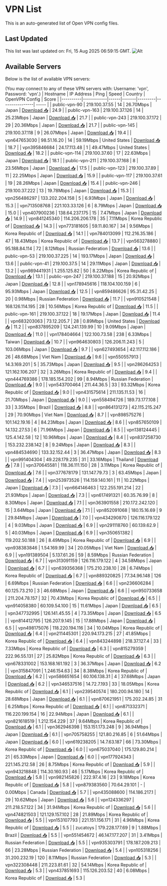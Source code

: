 # VPN List

This is an auto-generated list of Open VPN config files.

## Last Updated

This list was last updated on: Fri, 15 Aug 2025 06:59:15 GMT.
![Alt](https://repobeats.axiom.co/api/embed/186b98318ef1479477931607c1ad7d823f12451f.svg "Repobeats analytics image")

## Available Servers

Below is the list of available VPN servers:

(You may connect to any of these VPN servers with: Username: 'vpn', Password: 'vpn'.)
| Hostname | IP Address | Ping | Speed | Country | OpenVPN Config | Score |
|----------|------------|------|-------|---------|----------------| ----- |
| public-vpn-90 | 219.100.37.55 | 14 | 26.70Mbps | Japan | [Download 📥](./configs/server_0_JP.ovpn) | 24.9 |
| public-vpn-163 | 219.100.37.126 | 14 | 25.23Mbps | Japan | [Download 📥](./configs/server_1_JP.ovpn) | 21.7 |
| public-vpn-243 | 219.100.37.172 | 29 | 20.36Mbps | Japan | [Download 📥](./configs/server_2_JP.ovpn) | 21.7 |
| public-vpn-145 | 219.100.37.118 | 9 | 26.07Mbps | Japan | [Download 📥](./configs/server_3_JP.ovpn) | 19.4 |
| vpn647653030 | 98.51.16.20 | 14 | 59.19Mbps | United States | [Download 📥](./configs/server_4_US.ovpn) | 18.7 |
| vpn395846684 | 24.17.113.48 | 1 | 49.47Mbps | United States | [Download 📥](./configs/server_5_US.ovpn) | 18.2 |
| public-vpn-114 | 219.100.37.60 | 17 | 22.63Mbps | Japan | [Download 📥](./configs/server_6_JP.ovpn) | 18.1 |
| public-vpn-211 | 219.100.37.168 | 8 | 23.56Mbps | Japan | [Download 📥](./configs/server_7_JP.ovpn) | 17.5 |
| public-vpn-123 | 219.100.37.89 | 11 | 22.25Mbps | Japan | [Download 📥](./configs/server_8_JP.ovpn) | 15.9 |
| public-vpn-117 | 219.100.37.61 | 19 | 28.26Mbps | Japan | [Download 📥](./configs/server_9_JP.ovpn) | 15.4 |
| public-vpn-246 | 219.100.37.222 | 13 | 19.78Mbps | Japan | [Download 📥](./configs/server_10_JP.ovpn) | 15.3 |
| vpn256486297 | 133.202.204.158 | 5 | 6.93Mbps | Japan | [Download 📥](./configs/server_11_JP.ovpn) | 15.3 |
| vpn713508768 | 221.103.33.126 | 6 | 8.79Mbps | Japan | [Download 📥](./configs/server_12_JP.ovpn) | 15.0 |
| vpn407900236 | 138.64.237.175 | 15 | 7.47Mbps | Japan | [Download 📥](./configs/server_13_JP.ovpn) | 14.9 |
| vpn841245340 | 114.206.206.178 | 35 | 7.11Mbps | Korea Republic of | [Download 📥](./configs/server_14_KR.ovpn) | 14.3 |
| vpn773181605 | 59.11.80.167 | 34 | 9.56Mbps | Korea Republic of | [Download 📥](./configs/server_15_KR.ovpn) | 14.1 |
| vpn784013099 | 112.216.35.186 | 47 | 18.43Mbps | Korea Republic of | [Download 📥](./configs/server_16_KR.ovpn) | 13.7 |
| vpn563278880 | 95.188.84.114 | 72 | 8.12Mbps | Russian Federation | [Download 📥](./configs/server_17_RU.ovpn) | 13.6 |
| public-vpn-53 | 219.100.37.225 | 14 | 193.17Mbps | Japan | [Download 📥](./configs/server_18_JP.ovpn) | 13.6 |
| public-vpn-41 | 219.100.37.5 | 14 | 29.11Mbps | Japan | [Download 📥](./configs/server_19_JP.ovpn) | 13.2 |
| vpn989441931 | 1.255.125.82 | 50 | 8.22Mbps | Korea Republic of | [Download 📥](./configs/server_20_KR.ovpn) | 13.1 |
| public-vpn-247 | 219.100.37.188 | 15 | 20.92Mbps | Japan | [Download 📥](./configs/server_21_JP.ovpn) | 12.8 |
| vpn178945616 | 118.104.100.159 | 6 | 95.93Mbps | Japan | [Download 📥](./configs/server_22_JP.ovpn) | 12.5 |
| vpn859486626 | 95.31.42.25 | 20 | 0.98Mbps | Russian Federation | [Download 📥](./configs/server_23_RU.ovpn) | 11.7 |
| vpn910521548 | 168.126.114.195 | 28 | 10.56Mbps | Korea Republic of | [Download 📥](./configs/server_24_KR.ovpn) | 11.5 |
| public-vpn-161 | 219.100.37.122 | 18 | 19.17Mbps | Japan | [Download 📥](./configs/server_25_JP.ovpn) | 11.4 |
| vpn683203063 | 73.12.205.7 | 28 | 0.89Mbps | United States | [Download 📥](./configs/server_26_US.ovpn) | 11.2 |
| vpn837895209 | 124.241.139.99 | 10 | 9.09Mbps | Japan | [Download 📥](./configs/server_27_JP.ovpn) | 11.0 |
| vpn178404664 | 122.100.73.58 | 238 | 6.33Mbps | Taiwan | [Download 📥](./configs/server_28_TW.ovpn) | 10.7 |
| vpn964630803 | 126.206.11.243 | 5 | 103.06Mbps | Japan | [Download 📥](./configs/server_29_JP.ovpn) | 9.7 |
| vpn627493654 | 42.117.112.186 | 26 | 48.68Mbps | Viet Nam | [Download 📥](./configs/server_30_VN.ovpn) | 9.6 |
| vpn550557913 | 14.3.169.201 | 5 | 35.73Mbps | Japan | [Download 📥](./configs/server_31_JP.ovpn) | 9.5 |
| vpn286264253 | 121.162.106.207 | 32 | 3.26Mbps | Korea Republic of | [Download 📥](./configs/server_32_KR.ovpn) | 9.4 |
| vpn444769386 | 178.185.154.202 | 99 | 8.94Mbps | Russian Federation | [Download 📥](./configs/server_33_RU.ovpn) | 9.0 |
| vpn543700464 | 211.44.36.5 | 33 | 93.32Mbps | Korea Republic of | [Download 📥](./configs/server_34_KR.ovpn) | 9.0 |
| vpn431575614 | 211.135.11.53 | 16 | 21.70Mbps | Japan | [Download 📥](./configs/server_35_JP.ovpn) | 9.0 |
| vpn558494726 | 189.73.177.108 | 33 | 3.35Mbps | Brazil | [Download 📥](./configs/server_36_BR.ovpn) | 8.8 |
| vpn864131273 | 42.115.215.247 | 29 | 70.90Mbps | Viet Nam | [Download 📥](./configs/server_37_VN.ovpn) | 8.7 |
| vpn898575276 | 101.142.19.16 | 4 | 84.23Mbps | Japan | [Download 📥](./configs/server_38_JP.ovpn) | 8.6 |
| vpn857650109 | 14.132.27.53 | 6 | 71.96Mbps | Japan | [Download 📥](./configs/server_39_JP.ovpn) | 8.5 |
| vpn138124445 | 125.4.142.58 | 12 | 10.96Mbps | Japan | [Download 📥](./configs/server_40_JP.ovpn) | 8.4 |
| vpn837258730 | 153.232.238.142 | 8 | 9.24Mbps | Japan | [Download 📥](./configs/server_41_JP.ovpn) | 8.3 |
| vpn484534690 | 133.32.152.44 | 3 | 36.47Mbps | Japan | [Download 📥](./configs/server_42_JP.ovpn) | 8.3 |
| vpn991404304 | 49.228.179.235 | 31 | 33.16Mbps | Thailand | [Download 📥](./configs/server_43_TH.ovpn) | 7.8 |
| vpn370645581 | 118.36.111.150 | 28 | 3.11Mbps | Korea Republic of | [Download 📥](./configs/server_44_KR.ovpn) | 7.6 |
| vpn377678179 | 131.147.79.73 | 3 | 63.45Mbps | Japan | [Download 📥](./configs/server_45_JP.ovpn) | 7.4 |
| vpn253973526 | 114.159.140.161 | 11 | 10.22Mbps | Japan | [Download 📥](./configs/server_46_JP.ovpn) | 7.3 |
| vpn664146463 | 122.255.191.214 | 22 | 21.93Mbps | Japan | [Download 📥](./configs/server_47_JP.ovpn) | 7.3 |
| vpn617491321 | 60.35.76.99 | 8 | 8.30Mbps | Japan | [Download 📥](./configs/server_48_JP.ovpn) | 7.1 |
| vpn363901558 | 210.172.242.120 | 15 | 3.64Mbps | Japan | [Download 📥](./configs/server_49_JP.ovpn) | 7.1 |
| vpn852091068 | 180.15.16.69 | 9 | 29.84Mbps | Japan | [Download 📥](./configs/server_50_JP.ovpn) | 7.0 |
| vpn434290870 | 126.116.179.122 | 4 | 9.03Mbps | Japan | [Download 📥](./configs/server_51_JP.ovpn) | 6.9 |
| vpn291118760 | 60.139.62.9 | 5 | 40.03Mbps | Japan | [Download 📥](./configs/server_52_JP.ovpn) | 6.9 |
| vpn350651382 | 119.202.50.188 | 26 | 8.49Mbps | Korea Republic of | [Download 📥](./configs/server_53_KR.ovpn) | 6.9 |
| vpn938383846 | 1.54.169.99 | 34 | 20.05Mbps | Viet Nam | [Download 📥](./configs/server_54_VN.ovpn) | 6.9 |
| vpn191389504 | 5.137.61.26 | 59 | 8.59Mbps | Russian Federation | [Download 📥](./configs/server_55_RU.ovpn) | 6.7 |
| vpn313091159 | 126.116.179.122 | 4 | 34.58Mbps | Japan | [Download 📥](./configs/server_56_JP.ovpn) | 6.7 |
| vpn639356368 | 175.210.238.10 | 28 | 6.74Mbps | Korea Republic of | [Download 📥](./configs/server_57_KR.ovpn) | 6.7 |
| vpn889320825 | 77.34.96.148 | 126 | 6.69Mbps | Russian Federation | [Download 📥](./configs/server_58_RU.ovpn) | 6.6 |
| vpn236606284 | 60.125.73.210 | 3 | 46.68Mbps | Japan | [Download 📥](./configs/server_59_JP.ovpn) | 6.6 |
| vpn950733658 | 211.204.78.157 | 32 | 70.43Mbps | Korea Republic of | [Download 📥](./configs/server_60_KR.ovpn) | 6.5 |
| vpn914058380 | 60.109.54.100 | 15 | 11.61Mbps | Japan | [Download 📥](./configs/server_61_JP.ovpn) | 6.5 |
| vpn347732995 | 126.141.45.55 | 4 | 73.35Mbps | Japan | [Download 📥](./configs/server_62_JP.ovpn) | 6.5 |
| vpn814412795 | 126.207.9.145 | 15 | 17.88Mbps | Japan | [Download 📥](./configs/server_63_JP.ovpn) | 6.5 |
| vpn498175076 | 118.220.194.116 | 34 | 10.04Mbps | Korea Republic of | [Download 📥](./configs/server_64_KR.ovpn) | 6.4 |
| vpn211445301 | 220.94.173.215 | 27 | 41.85Mbps | Korea Republic of | [Download 📥](./configs/server_65_KR.ovpn) | 6.4 |
| vpn843244898 | 218.37.127.4 | 33 | 7.33Mbps | Korea Republic of | [Download 📥](./configs/server_66_KR.ovpn) | 6.3 |
| vpn815279359 | 222.96.55.131 | 27 | 25.82Mbps | Korea Republic of | [Download 📥](./configs/server_67_KR.ovpn) | 6.3 |
| vpn678331002 | 153.168.161.192 | 3 | 36.37Mbps | Japan | [Download 📥](./configs/server_68_JP.ovpn) | 6.2 |
| vpn315847091 | 1.246.154.63 | 34 | 8.38Mbps | Korea Republic of | [Download 📥](./configs/server_69_KR.ovpn) | 6.2 |
| vpn586651654 | 60.106.138.31 | 4 | 37.68Mbps | Japan | [Download 📥](./configs/server_70_JP.ovpn) | 6.2 |
| vpn346537516 | 14.72.7.193 | 33 | 18.05Mbps | Korea Republic of | [Download 📥](./configs/server_71_KR.ovpn) | 6.1 |
| vpn239540574 | 180.200.94.180 | 14 | 28.68Mbps | Japan | [Download 📥](./configs/server_72_JP.ovpn) | 6.1 |
| vpn870621951 | 175.202.24.85 | 31 | 6.25Mbps | Korea Republic of | [Download 📥](./configs/server_73_KR.ovpn) | 6.1 |
| vpn871332371 | 116.220.199.154 | 16 | 22.94Mbps | Japan | [Download 📥](./configs/server_74_JP.ovpn) | 6.1 |
| vpn821618519 | 1.212.154.229 | 37 | 9.64Mbps | Korea Republic of | [Download 📥](./configs/server_75_KR.ovpn) | 6.1 |
| vpn362946398 | 153.151.173.248 | 9 | 36.94Mbps | Japan | [Download 📥](./configs/server_76_JP.ovpn) | 6.1 |
| vpn705758255 | 121.80.216.85 | 6 | 51.64Mbps | Japan | [Download 📥](./configs/server_77_JP.ovpn) | 6.0 |
| vpn619238205 | 14.7.63.187 | 66 | 73.30Mbps | Korea Republic of | [Download 📥](./configs/server_78_KR.ovpn) | 6.0 |
| vpn675037040 | 175.129.80.214 | 21 | 65.33Mbps | Japan | [Download 📥](./configs/server_79_JP.ovpn) | 6.0 |
| vpn177924343 | 221.145.212.58 | 26 | 8.75Mbps | Korea Republic of | [Download 📥](./configs/server_80_KR.ovpn) | 5.9 |
| vpn943218848 | 114.30.160.93 | 46 | 5.17Mbps | Korea Republic of | [Download 📥](./configs/server_81_KR.ovpn) | 5.8 |
| vpn982145826 | 222.97.4.16 | 23 | 9.18Mbps | Korea Republic of | [Download 📥](./configs/server_82_KR.ovpn) | 5.8 |
| vpn879383560 | 70.64.29.101 | - | 0.00Mbps | Canada | [Download 📥](./configs/server_83_CA.ovpn) | 5.7 |
| vpn435088600 | 114.186.217.1 | 29 | 10.62Mbps | Japan | [Download 📥](./configs/server_84_JP.ovpn) | 5.6 |
| vpn124336297 | 211.218.57.122 | 34 | 31.94Mbps | Korea Republic of | [Download 📥](./configs/server_85_KR.ovpn) | 5.6 |
| vpn474821503 | 121.129.157.102 | 28 | 21.89Mbps | Korea Republic of | [Download 📥](./configs/server_86_KR.ovpn) | 5.5 |
| vpn153107793 | 221.151.156.171 | 31 | 4.96Mbps | Korea Republic of | [Download 📥](./configs/server_87_KR.ovpn) | 5.5 |
| zucatoys | 179.228.177.69 | 9 | 1.88Mbps | Brazil | [Download 📥](./configs/server_88_BR.ovpn) | 5.5 |
| vpn551454672 | 46.147.177.207 | 31 | 3.41Mbps | Russian Federation | [Download 📥](./configs/server_89_RU.ovpn) | 5.5 |
| vpn935303791 | 178.187.209.213 | 66 | 23.28Mbps | Russian Federation | [Download 📥](./configs/server_90_RU.ovpn) | 5.4 |
| vpn105318256 | 31.200.232.19 | 120 | 8.11Mbps | Russian Federation | [Download 📥](./configs/server_91_RU.ovpn) | 5.3 |
| vpn322308448 | 211.223.81.61 | 32 | 54.14Mbps | Korea Republic of | [Download 📥](./configs/server_92_KR.ovpn) | 5.3 |
| vpn437851693 | 115.126.203.52 | 40 | 6.08Mbps | Korea Republic of | [Download 📥](./configs/server_93_KR.ovpn) | 5.3 |
